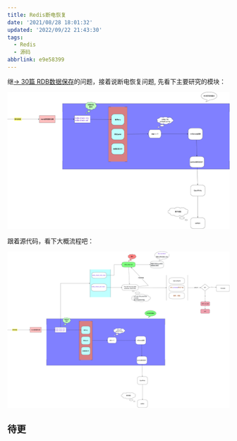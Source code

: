 ```yaml
---
title: Redis断电恢复
date: '2021/08/28 18:01:32'
updated: '2022/09/22 21:43:30'
tags:
  - Redis
  - 源码
abbrlink: e9e58399
---
```



继[→ 30篇 RDB数据保存](https://blog.imrcrab.com/archives/44b34745.html)的问题，接着说断电恢复问题,
先看下主要研究的模块：
<!--more-->
![](https://raw.githubusercontent.com/crab21/Images/master/2022/redis-%E6%96%AD%E7%94%B5%E6%81%A2%E5%A4%8D-1.png)



跟着源代码，看下大概流程吧：

![](https://raw.githubusercontent.com/crab21/Images/master/2022/redis%E6%96%AD%E7%94%B5%E6%81%A2%E5%A4%8D-2.png)

## 待更
